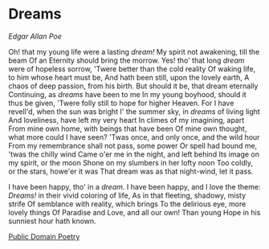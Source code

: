 # Dreams
*Edgar Allan Poe*

Oh! that my young life were a lasting _dream!_
My spirit not awakening, till the beam
Of an Eternity should bring the morrow.
Yes! tho' that long _dream_ were of hopeless sorrow,
'Twere better than the cold reality
Of waking life, to him whose heart must be,
And hath been still, upon the lovely earth,
A chaos of deep passion, from his birth.
But should it be, that dream eternally
Continuing, as _dreams_ have been to me
In my young boyhood, should it thus be given,
'Twere folly still to hope for higher Heaven.
For I have revell'd, when the sun was bright
I' the summer sky, in _dreams_ of living light
And loveliness, have left my very heart
In climes of my imagining, apart
From mine own home, with beings that have been
Of mine own thought, what more could I have seen?
'Twas once, and only once, and the wild hour
From my remembrance shall not pass, some power
Or spell had bound me, 'twas the chilly wind
Came o'er me in the night, and left behind
Its image on my spirit, or the moon
Shone on my slumbers in her lofty noon
Too coldly, or the stars, howe'er it was
That dream was as that night-wind, let it pass.

I have been happy, tho' in a _dream._
I have been happy, and I love the theme:
_Dreams!_ in their vivid coloring of life,
As in that fleeting, shadowy, misty strife
Of semblance with reality, which brings
To the delirious eye, more lovely things
Of Paradise and Love, and all our own!
Than young Hope in his sunniest hour hath known.

[Public Domain Poetry](http://www.public-domain-poetry.com/edgar-allan-poe/dreams-1709)
